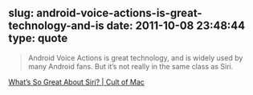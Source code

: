 slug: android-voice-actions-is-great-technology-and-is
date: 2011-10-08 23:48:44
type: quote
---

> Android Voice Actions is great technology, and is widely used by many Android fans. But it’s not really in the same class as Siri.

[What’s So Great About Siri? | Cult of Mac](http://www.cultofmac.com/122098/what%E2%80%99s-so-great-about-siri/)
